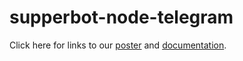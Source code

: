 # supperbot-node-telegram

Click here for links to our [poster](https://i.imgur.com/AYj1Du8.jpg) and [documentation](https://docs.google.com/document/d/1GYp-AiEbluJmp6-xQk-ujfbzBARep92E8MzXMF4IfHI/edit?usp=sharing). 

